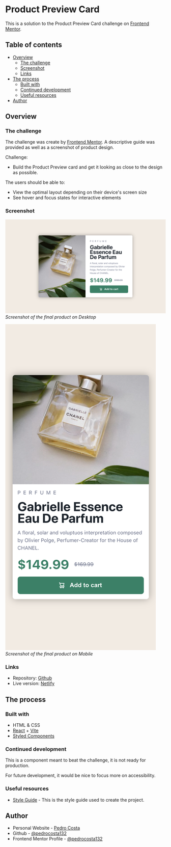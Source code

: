 # Product Preview Card

This is a solution to the Product Preview Card challenge on [Frontend Mentor](https://www.frontendmentor.io/challenges/product-preview-card-component-GO7UmttRfa).

## Table of contents

- [Overview](#overview)
  - [The challenge](#the-challenge)
  - [Screenshot](#screenshot)
  - [Links](#links)
- [The process](#the-process)
  - [Built with](#built-with)
  - [Continued development](#continued-development)
  - [Useful resources](#useful-resources)
- [Author](#author)

## Overview

### The challenge

The challenge was create by [Frontend Mentor](https://www.frontendmentor.io/challenges/product-preview-card-component-GO7UmttRfa).
A descriptive guide was provided as well as a screenshot of product design.

Challenge:

- Build the Product Preview card and get it looking as close to the design as possible. 

The users should be able to:

- View the optimal layout depending on their device's screen size
- See hover and focus states for interactive elements

### Screenshot

![Screenshot Desktop](./public/images/screenshot-desktop.png)
*Screenshot of the final product on Desktop*

![Screenshot Desktop](./public/images/screenshot-mobile.png)
*Screenshot of the final product on Mobile*

### Links

- Repository: [Github](https://github.com/pedrocosta132/react-challenges/tree/main/product-preview-card)
- Live version: [Netlify](https://pedrocosta132-product-preview-card.netlify.app/)

## The process

### Built with

- HTML & CSS
- [React](https://reactjs.org/) + [Vite](https://vitejs.dev)
- [Styled Components](https://styled-components.com/)

### Continued development

This is a component meant to beat the challenge, it is not ready for production.

For future development, it would be nice to focus more on accessibility.

### Useful resources

- [Style Guide](./style-guide.md) - This is the style guide used to create the project.

## Author

- Personal Website - [Pedro Costa](https://pedrocosta132.github.io/)
- Github - [@pedrocosta132](https://github.com/pedrocosta132)
- Frontend Mentor Profile - [@pedrocosta132](https://www.frontendmentor.io/profile/pedrocosta132)
